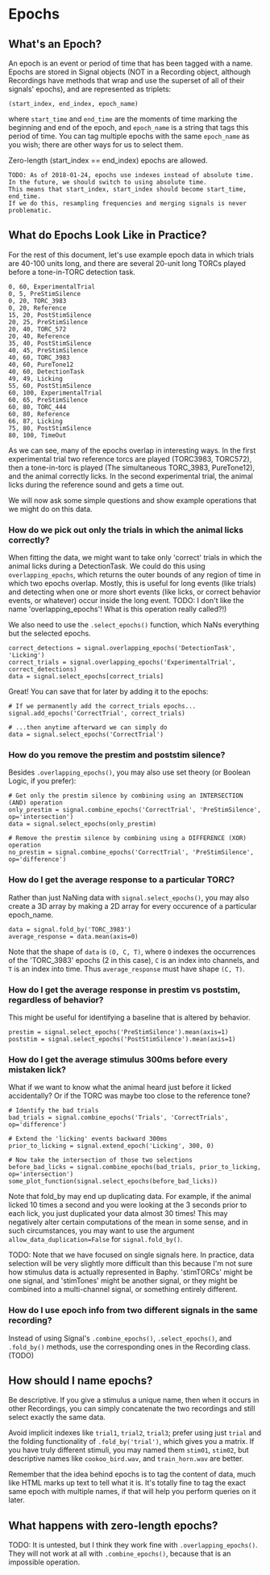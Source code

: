 # Epochs #

## What's an Epoch?

An epoch is an event or period of time that has been tagged with a name. Epochs are stored in Signal objects (NOT in a Recording object, although Recordings have methods that wrap and use the superset of all of their signals' epochs), and are represented as triplets:

```
(start_index, end_index, epoch_name)
```

where `start_time` and `end_time` are the moments of time marking the beginning and end of the epoch, and `epoch_name` is a string that tags this period of time. You can tag multiple epochs with the same `epoch_name` as you wish; there are other ways for us to select them. 

Zero-length (start_index == end_index) epochs are allowed. 

```
TODO: As of 2018-01-24, epochs use indexes instead of absolute time.
In the future, we should switch to using absolute time.
This means that start_index, start_index should become start_time, end_time.
If we do this, resampling frequencies and merging signals is never problematic.
```

## What do Epochs Look Like in Practice?

For the rest of this document, let's use example epoch data in which trials are 40-100 units long, and there are several 20-unit long TORCs played before a tone-in-TORC detection task.

```
0, 60, ExperimentalTrial
0, 5, PreStimSilence
0, 20, TORC_3983
0, 20, Reference
15, 20, PostStimSilence
20, 25, PreStimSilence
20, 40, TORC_572
20, 40, Reference
35, 40, PostStimSilence
40, 45, PreStimSilence
40, 60, TORC_3983
40, 60, PureTone12
40, 60, DetectionTask
49, 49, Licking
55, 60, PostStimSilence
60, 100, ExperimentalTrial
60, 65, PreStimSilence
60, 80, TORC_444
60, 80, Reference
66, 87, Licking
75, 80, PostStimSilence
80, 100, TimeOut
```

As we can see, many of the epochs overlap in interesting ways. In the first experimental trial two reference torcs are played (TORC3983, TORC572), then a tone-in-torc is played (The simultaneous TORC_3983, PureTone12), and the animal correctly licks. In the second experimental trial, the animal licks during the reference sound and gets a time out. 

We will now ask some simple questions and show example operations that we might do on this data.

### How do we pick out only the trials in which the animal licks correctly?

When fitting the data, we might want to take only 'correct' trials in which the animal licks during a DetectionTask. We could do this using `overlapping_epochs`, which returns the outer bounds of any region of time in which two epochs overlap. Mostly, this is useful for long events (like trials) and detecting when one or more short events (like licks, or correct behavior events, or whatever) occur inside the long event. TODO: I don't like the name 'overlapping_epochs'! What is this operation really called?!)

We also need to use the `.select_epochs()` function, which NaNs everything but the selected epochs.

```
correct_detections = signal.overlapping_epochs('DetectionTask', 'Licking')
correct_trials = signal.overlapping_epochs('ExperimentalTrial', correct_detections)
data = signal.select_epochs[correct_trials]
```

Great! You can save that for later by adding it to the epochs:

```
# If we permanently add the correct_trials epochs...
signal.add_epochs('CorrectTrial', correct_trials)

# ...then anytime afterward we can simply do
data = signal.select_epochs('CorrectTrial')
```

### How do you remove the prestim and poststim silence?

Besides `.overlapping_epochs()`, you may also use set theory (or Boolean Logic, if you prefer):

```
# Get only the prestim silence by combining using an INTERSECTION (AND) operation
only_prestim = signal.combine_epochs('CorrectTrial', 'PreStimSilence', op='intersection')
data = signal.select_epochs(only_prestim)

# Remove the prestim silence by combining using a DIFFERENCE (XOR) operation
no_prestim = signal.combine_epochs('CorrectTrial', 'PreStimSilence', op='difference')
```


### How do I get the average response to a particular TORC?

Rather than just NaNing data with `signal.select_epochs()`, you may also create a 3D array by making a 2D array for every occurence of a particular epoch_name.

```
data = signal.fold_by('TORC_3983')
average_response = data.mean(axis=0)
```

Note that the shape of `data` is `(O, C, T)`, where `O` indexes the occurrences of the 'TORC_3983' epochs (2 in this case), `C` is an index into channels, and `T` is an index into time. Thus `average_response` must have shape `(C, T)`. 


### How do I get the average response in prestim vs poststim, regardless of behavior?

This might be useful for identifying a baseline that is altered by behavior.

```
prestim = signal.select_epochs('PreStimSilence').mean(axis=1)
poststim = signal.select_epochs('PostStimSilence').mean(axis=1)
```

### How do I get the average stimulus 300ms before every mistaken lick?

What if we want to know what the animal heard just before it licked accidentally? Or if the TORC was maybe too close to the reference tone?

```
# Identify the bad trials
bad_trials = signal.combine_epochs('Trials', 'CorrectTrials', op='difference')

# Extend the 'licking' events backward 300ms
prior_to_licking = signal.extend_epoch('Licking', 300, 0)

# Now take the intersection of those two selections
before_bad_licks = signal.combine_epochs(bad_trials, prior_to_licking, op='intersection')
some_plot_function(signal.select_epochs(before_bad_licks))

```

Note that fold_by may end up duplicating data. For example, if the animal licked 10 times a second and you were looking at the 3 seconds prior to each lick, you just duplicated your data almost 30 times! This may negatively alter certain computations of the mean in some sense, and in such circumstances, you may want to use the argument `allow_data_duplication=False` for `signal.fold_by()`.

TODO: Note that we have focused on single signals here. In practice, data selection will be very slightly more difficult than this because I'm not sure how stimulus data is actually represented in Baphy. 'stimTORCs' might be one signal, and 'stimTones' might be another signal, or they might be combined into a multi-channel signal, or something entirely different.

### How do I use epoch info from two different signals in the same recording?

Instead of using Signal's `.combine_epochs()`, `.select_epochs()`, and `.fold_by()` methods, use the corresponding ones in the Recording class. (TODO)

## How should I name epochs?

Be descriptive. If you give a stimulus a unique name, then when it occurs in other Recordings,  you can simply concatenate the two recordings and still select exactly the same data.

Avoid implicit indexes like `trial1`, `trial2`, `trial3`; prefer using just `trial` and the folding functionality of `.fold_by('trial')`, which gives you a matrix. If you have truly different stimuli, you may named them `stim01`, `stim02`, but descriptive names like `cookoo_bird.wav`, and `train_horn.wav` are better.

Remember that the idea behind epochs is to tag the content of data, much like HTML marks up text to tell what it is. It's totally fine to tag the exact same epoch with multiple names, if that will help you perform queries on it later.

## What happens with zero-length epochs?

TODO: It is untested, but I think they work fine with `.overlapping_epochs()`. They will not work at all with `.combine_epochs()`, because that is an impossible operation.
